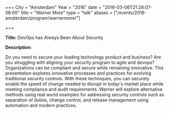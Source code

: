 +++
City = "Amsterdam"
Year = "2016"
date = "2016-03-06T21:28:07-06:00"
title = "Warner More"
type = "talk"
aliases = ["/events/2016-amsterdam/program/warnermore/"]

+++

<div class="span-15  ">
  <div class="span-15  last ">
  <p><strong>Title:</strong>
DevOps has Always Been About Security
</p>

<p><strong>Description:</strong></p>

<p>Do you need to secure your leading technology product and business? Are you struggling with aligning your security program to agile and devops? Organizations can be compliant and secure while remaining innovative. This presentation explores innovative processes and practices for evolving traditional security controls. With these techniques, you can securely enable the speed of change needed to disrupt in today's market place while meeting compliance and audit requirements. Warner will explore alternative methods using real world examples for addressing security controls such as separation of duties, change control, and release management using automation and modern practices.</p>



  </div>
</div>
